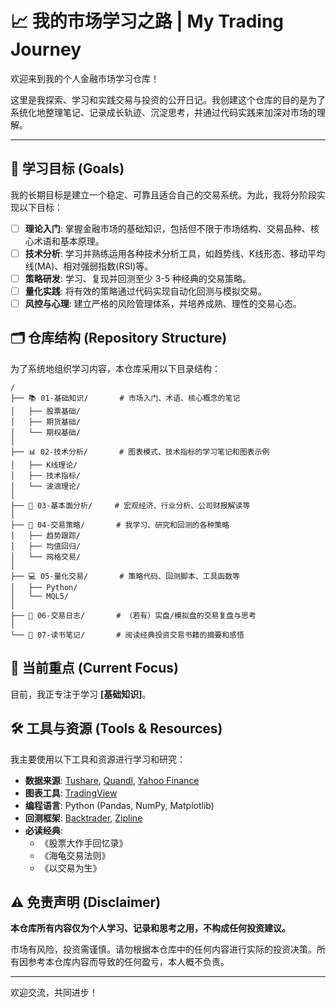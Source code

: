 # 📈 我的市场学习之路 | My Trading Journey

欢迎来到我的个人金融市场学习仓库！

这里是我探索、学习和实践交易与投资的公开日记。我创建这个仓库的目的是为了系统化地整理笔记、记录成长轨迹、沉淀思考，并通过代码实践来加深对市场的理解。

---

## 🎯 学习目标 (Goals)

我的长期目标是建立一个稳定、可靠且适合自己的交易系统。为此，我将分阶段实现以下目标：

- [ ] **理论入门**: 掌握金融市场的基础知识，包括但不限于市场结构、交易品种、核心术语和基本原理。
- [ ] **技术分析**: 学习并熟练运用各种技术分析工具，如趋势线、K线形态、移动平均线(MA)、相对强弱指数(RSI)等。
- [ ] **策略研发**: 学习、复现并回测至少 3-5 种经典的交易策略。
- [ ] **量化实践**: 将有效的策略通过代码实现自动化回测与模拟交易。
- [ ] **风控与心理**: 建立严格的风险管理体系，并培养成熟、理性的交易心态。

## 🗂️ 仓库结构 (Repository Structure)

为了系统地组织学习内容，本仓库采用以下目录结构：

```
/
├── 📚 01-基础知识/       # 市场入门、术语、核心概念的笔记
│   ├── 股票基础/
│   ├── 期货基础/
│   └── 期权基础/
│
├── 📊 02-技术分析/       # 图表模式、技术指标的学习笔记和图表示例
│   ├── K线理论/
│   ├── 技术指标/
│   └── 波浪理论/
│
├── 🔎 03-基本面分析/     # 宏观经济、行业分析、公司财报解读等
│
├── 🧠 04-交易策略/       # 我学习、研究和回测的各种策略
│   ├── 趋势跟踪/
│   ├── 均值回归/
│   └── 网格交易/
│
├── 💻 05-量化交易/       # 策略代码、回测脚本、工具函数等
│   ├── Python/
│   └── MQL5/
│
├── 📜 06-交易日志/       # （若有）实盘/模拟盘的交易复盘与思考
│
└── 📖 07-读书笔记/       # 阅读经典投资交易书籍的摘要和感悟
```

## 🚀 当前重点 (Current Focus)

目前，我正专注于学习 **[基础知识]**。

## 🛠️ 工具与资源 (Tools & Resources)

我主要使用以下工具和资源进行学习和研究：

* **数据来源**: [Tushare](https://tushare.pro/), [Quandl](https://www.quandl.com/), [Yahoo Finance](https://finance.yahoo.com/)
* **图表工具**: [TradingView](https://www.tradingview.com/)
* **编程语言**: Python (Pandas, NumPy, Matplotlib)
* **回测框架**: [Backtrader](https://www.backtrader.com/), [Zipline](https://www.zipline.io/)
* **必读经典**:
    * 《股票大作手回忆录》
    * 《海龟交易法则》
    * 《以交易为生》

## ⚠️ 免责声明 (Disclaimer)

**本仓库所有内容仅为个人学习、记录和思考之用，不构成任何投资建议。**

市场有风险，投资需谨慎。请勿根据本仓库中的任何内容进行实际的投资决策。所有因参考本仓库内容而导致的任何盈亏，本人概不负责。

---

欢迎交流，共同进步！
